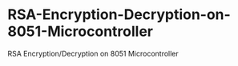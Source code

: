 # RSA-Encryption-Decryption-on-8051-Microcontroller
RSA Encryption/Decryption on 8051 Microcontroller
